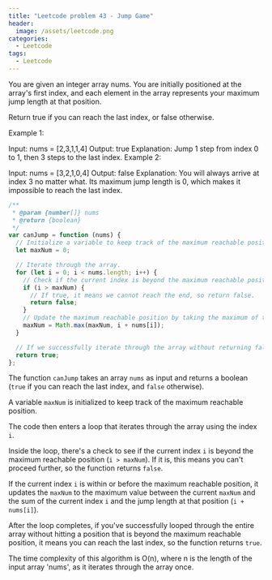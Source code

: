 ```yaml
---
title: "Leetcode problem 43 - Jump Game"
header:
  image: /assets/leetcode.png
categories:
  - Leetcode
tags:
  - Leetcode
---
```


You are given an integer array nums. You are initially positioned at the array's first index, and each element in the array represents your maximum jump length at that position.

Return true if you can reach the last index, or false otherwise.

Example 1:

Input: nums = [2,3,1,1,4]
Output: true
Explanation: Jump 1 step from index 0 to 1, then 3 steps to the last index.
Example 2:

Input: nums = [3,2,1,0,4]
Output: false
Explanation: You will always arrive at index 3 no matter what. Its maximum jump length is 0, which makes it impossible to reach the last index.

```js
/**
 * @param {number[]} nums
 * @return {boolean}
 */
var canJump = function (nums) {
  // Initialize a variable to keep track of the maximum reachable position.
  let maxNum = 0;

  // Iterate through the array.
  for (let i = 0; i < nums.length; i++) {
    // Check if the current index is beyond the maximum reachable position.
    if (i > maxNum) {
      // If true, it means we cannot reach the end, so return false.
      return false;
    }
    // Update the maximum reachable position by taking the maximum of the current maximum and the sum of the current index and its jump length.
    maxNum = Math.max(maxNum, i + nums[i]);
  }

  // If we successfully iterate through the array without returning false, it means we can reach the end, so return true.
  return true;
};
```

The function `canJump` takes an array `nums` as input and returns a boolean (`true` if you can reach the last index, and `false` otherwise).

A variable `maxNum` is initialized to keep track of the maximum reachable position.

The code then enters a loop that iterates through the array using the index `i`.

Inside the loop, there's a check to see if the current index `i` is beyond the maximum reachable position (`i > maxNum`). If it is, this means you can't proceed further, so the function returns `false`.

If the current index `i` is within or before the maximum reachable position, it updates the `maxNum` to the maximum value between the current `maxNum` and the sum of the current index `i` and the jump length at that position (`i + nums[i]`).

After the loop completes, if you've successfully looped through the entire array without hitting a position that is beyond the maximum reachable position, it means you can reach the last index, so the function returns `true`.

The time complexity of this algorithm is O(n), where n is the length of the input array 'nums', as it iterates through the array once.
